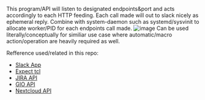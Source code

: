 This program/API will listen to designated endpoints&port and acts accordingly to each HTTP feeding. Each call made will out to slack nicely as ephemeral reply.
Combine with system-daemon such as systemd/sysvinit to allocate worker/PID for each endpoints call made.
![image](https://user-images.githubusercontent.com/101460772/158055449-292b08af-3909-4418-9fb5-208ae85ccaa6.png)
Can be used literally/conceptually for similiar use case where automatic/macro action/operation are heavily required as well.

Refference used/related in this repo:
- [Slack App](https://api.slack.com/authentication/basics)
- [Expect tcl](https://man7.org/linux/man-pages/man1/expect.1.html)
- [JIRA API](https://developer.atlassian.com/cloud/jira/platform/rest/v3/intro/)
- [GIO API](https://vdc-download.vmware.com/vmwb-repository/dcr-public/1b6cf07d-adb3-4dba-8c47-9c1c92b04857/241956dd-e128-4fcc-8131-bf66e1edd895/vcloud_sp_api_guide_30_0.pdf)
- [Nextcloud API](https://docs.nextcloud.com/server/latest/developer_manual/client_apis/index.html)
